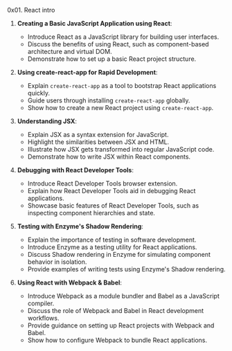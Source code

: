 0x01. React intro

1. **Creating a Basic JavaScript Application using React**:
   - Introduce React as a JavaScript library for building user interfaces.
   - Discuss the benefits of using React, such as component-based architecture and virtual DOM.
   - Demonstrate how to set up a basic React project structure.

2. **Using create-react-app for Rapid Development**:
   - Explain `create-react-app` as a tool to bootstrap React applications quickly.
   - Guide users through installing `create-react-app` globally.
   - Show how to create a new React project using `create-react-app`.

3. **Understanding JSX**:
   - Explain JSX as a syntax extension for JavaScript.
   - Highlight the similarities between JSX and HTML.
   - Illustrate how JSX gets transformed into regular JavaScript code.
   - Demonstrate how to write JSX within React components.

4. **Debugging with React Developer Tools**:
   - Introduce React Developer Tools browser extension.
   - Explain how React Developer Tools aid in debugging React applications.
   - Showcase basic features of React Developer Tools, such as inspecting component hierarchies and state.

5. **Testing with Enzyme's Shadow Rendering**:
   - Explain the importance of testing in software development.
   - Introduce Enzyme as a testing utility for React applications.
   - Discuss Shadow rendering in Enzyme for simulating component behavior in isolation.
   - Provide examples of writing tests using Enzyme's Shadow rendering.

6. **Using React with Webpack & Babel**:
   - Introduce Webpack as a module bundler and Babel as a JavaScript compiler.
   - Discuss the role of Webpack and Babel in React development workflows.
   - Provide guidance on setting up React projects with Webpack and Babel.
   - Show how to configure Webpack to bundle React applications.
